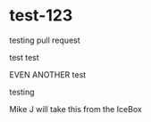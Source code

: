 # test-123

testing pull request


test test

EVEN ANOTHER test 

testing

Mike J will take this from the IceBox
